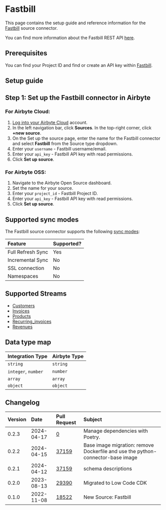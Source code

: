 # Fastbill 

This page contains the setup guide and reference information for the [Fastbill](https://www.fastbill.com/) source connector.

You can find more information about the Fastbill REST API [here](https://apidocs.fastbill.com/).

## Prerequisites

You can find your Project ID and find or create an API key within [Fastbill](https://my.fastbill.com/index.php?s=D7GCLx0WuylFq3nl4gAvRQMwS8RDyb3sCe_bEoXoU_w).

## Setup guide

## Step 1: Set up the Fastbill connector in Airbyte

### For Airbyte Cloud:

1. [Log into your Airbyte Cloud](https://cloud.airbyte.com/workspaces) account.
2. In the left navigation bar, click **Sources**. In the top-right corner, click **+new source**.
3. On the Set up the source page, enter the name for the Fastbill connector and select **Fastbill** from the Source type dropdown.
4. Enter your `username` - Fastbill username/email.
5. Enter your `api_key` - Fastbill API key with read permissions.
6. Click **Set up source**.

### For Airbyte OSS:

1. Navigate to the Airbyte Open Source dashboard.
2. Set the name for your source. 
3. Enter your `project_id` - Fastbill Project ID.
4. Enter your `api_key` - Fastbill API key with read permissions.
5. Click **Set up source**.

## Supported sync modes

The Fastbill source connector supports the following [sync modes](https://docs.airbyte.com/cloud/core-concepts#connection-sync-modes):

| Feature           | Supported? |
| :---------------- |:-----------|
| Full Refresh Sync | Yes        |
| Incremental Sync  | No         |
| SSL connection    | No         |
| Namespaces        | No         |

## Supported Streams

* [Customers](https://apidocs.fastbill.com/fastbill/de/customer.html#customer.get)
* [Invoices](https://apidocs.fastbill.com/fastbill/de/invoice.html#invoice.get)
* [Products](https://apidocs.fastbill.com/fastbill/de/recurring.html#recurring.get)
* [Recurring_invoices](https://apidocs.fastbill.com/fastbill/de/recurring.html#recurring.get)
* [Revenues](https://apidocs.fastbill.com/fastbill/de/revenue.html#revenue.get)

## Data type map

| Integration Type    | Airbyte Type |
| :------------------ | :----------- |
| `string`            | `string`     |
| `integer`, `number` | `number`     |
| `array`             | `array`      |
| `object`            | `object`     |

## Changelog

| Version | Date        | Pull Request                                             | Subject                                           |
|:--------|:------------|:---------------------------------------------------------|:--------------------------------------------------|
| 0.2.3 | 2024-04-17 | [0](https://github.com/airbytehq/airbyte/pull/0) | Manage dependencies with Poetry. |
| 0.2.2 | 2024-04-15 | [37159](https://github.com/airbytehq/airbyte/pull/37159) | Base image migration: remove Dockerfile and use the python-connector-base image |
| 0.2.1 | 2024-04-12 | [37159](https://github.com/airbytehq/airbyte/pull/37159) | schema descriptions |
| 0.2.0 | 2023-08-13 | [29390](https://github.com/airbytehq/airbyte/pull/29390) | Migrated to Low Code CDK |
| 0.1.0   | 2022-11-08 | [18522](https://github.com/airbytehq/airbyte/pull/18593)   | New Source: Fastbill                                |
